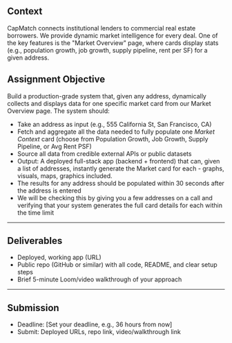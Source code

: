 ## **Context**

CapMatch connects institutional lenders to commercial real estate borrowers. We provide dynamic market intelligence for every deal. One of the key features is the "Market Overview" page, where cards display stats (e.g., population growth, job growth, supply pipeline, rent per SF) for a given address.

## **Assignment Objective**

Build a production-grade system that, given any address, dynamically collects and displays data for one specific market card from our Market Overview page. The system should:

-   Take an address as input (e.g., 555 California St, San Francisco, CA)
-   Fetch and aggregate all the data needed to fully populate one *Market Context* card (choose from Population Growth, Job Growth, Supply Pipeline, or Avg Rent PSF)
-   Source all data from credible external APIs or public datasets
-   Output: A deployed full-stack app (backend + frontend) that can, given a list of addresses, instantly generate the Market card for each - graphs, visuals, maps, graphics included.
-   The results for any address should be populated within 30 seconds after the address is entered
-   We will be checking this by giving you a few addresses on a call and verifying that your system generates the full card details for each within the time limit

---

## **Deliverables**

-   Deployed, working app (URL)
-   Public repo (GitHub or similar) with all code, README, and clear setup steps
-   Brief 5-minute Loom/video walkthrough of your approach

---

## **Submission**

-   Deadline: [Set your deadline, e.g., 36 hours from now]
-   Submit: Deployed URLs, repo link, video/walkthrough link
